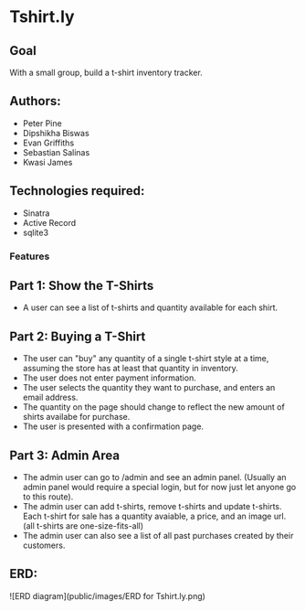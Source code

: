 # Tshirt.ly

## Goal

With a small group, build a t-shirt inventory tracker.

## Authors:

- Peter Pine
- Dipshikha Biswas
- Evan Griffiths
- Sebastian Salinas
- Kwasi James

## Technologies required:

- Sinatra
- Active Record
- sqlite3

### Features

## Part 1: Show the T-Shirts

- A user can see a list of t-shirts and quantity available for each shirt.

## Part 2: Buying a T-Shirt

- The user can "buy" any quantity of a single t-shirt style at a time, assuming the store has at least that quantity in inventory.
- The user does not enter payment information.
- The user selects the quantity they want to purchase, and enters an email address.
- The quantity on the page should change to reflect the new amount of shirts availabe for purchase.
- The user is presented with a confirmation page.

## Part 3: Admin Area

- The admin user can go to /admin and see an admin panel. (Usually an admin panel would require a special login, but for now just let anyone go to this route).
- The admin user can add t-shirts, remove t-shirts and update t-shirts. Each t-shirt for sale has a quantity avaiable, a price, and an image url. (all t-shirts are one-size-fits-all)
- The admin user can also see a list of all past purchases created by their customers.

## ERD: 

![ERD diagram](public/images/ERD for Tshirt.ly.png)



